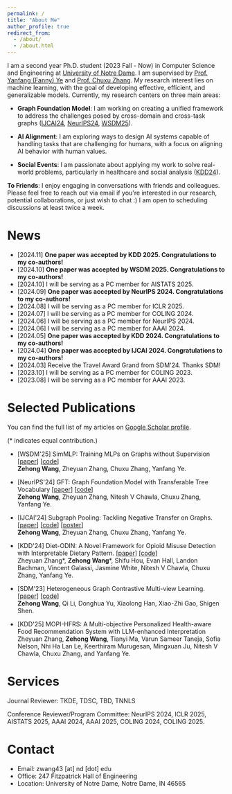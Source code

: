 ```yaml
---
permalink: /
title: "About Me"
author_profile: true
redirect_from: 
  - /about/
  - /about.html
---
```


I am a second year Ph.D. student (2023 Fall - Now) in Computer Science and Engineering at [University of Notre Dame](https://www.nd.edu/). I am supervised by [Prof. Yanfang (Fanny) Ye](http://yes-lab.org/) and [Prof. Chuxu Zhang](https://chuxuzhang.github.io/). My research interest lies on machine learning, with the goal of developing effective, efficient, and generalizable models. Currently, my research centers on three main areas:

- **Graph Foundation Model**: I am working on creating a unified framework to address the challenges posed by cross-domain and cross-task graphs ([IJCAI24](https://arxiv.org/abs/2402.08907), [NeurIPS24](https://arxiv.org/abs/2411.06070), [WSDM25](https://arxiv.org/abs/2402.08918)).

- **AI Alignment**: I am exploring ways to design AI systems capable of handling tasks that are challenging for humans, with a focus on aligning AI behavior with human values.

- **Social Events**: I am passionate about applying my work to solve real-world problems, particularly in healthcare and social analysis ([KDD24](https://arxiv.org/abs/2403.08820)). 


<b>To Friends</b>: I enjoy engaging in conversations with friends and colleagues. Please feel free to reach out via email if you're interested in our research, potential collaborations, or just wish to chat :) I am open to scheduling discussions at least twice a week.

News
======

* [2024.11] **One paper was accepted by KDD 2025. Congratulations to my co-authors!**
* [2024.10] **One paper was accepted by WSDM 2025. Congratulations to my co-authors!**
* [2024.10] I will be serving as a PC member for AISTATS 2025. 
* [2024.09] **One paper was accepted by NeurIPS 2024. Congratulations to my co-authors!**
* [2024.08] I will be serving as a PC member for ICLR 2025. 
* [2024.07] I will be serving as a PC member for COLING 2024.
* [2024.06] I will be serving as a PC member for NeurIPS 2024.
* [2024.06] I will be serving as a PC member for AAAI 2024.
* [2024.05] **One paper was accepted by KDD 2024. Congratulations to my co-authors!**
* [2024.04] **One paper was accepted by IJCAI 2024. Congratulations to my co-authors!**
* [2024.03] Receive the Travel Award Grand from SDM'24. Thanks SDM!
* [2023.10] I will be serving as a PC member for COLING 2023.
* [2023.08] I will be serving as a PC member for AAAI 2023.

Selected Publications
======

You can find the full list of my articles on [Google Scholar profile](https://scholar.google.com/citations?user=-qXxOv0AAAAJ).

(\* indicates equal contribution.)

- [WSDM'25] SimMLP: Training MLPs on Graphs without Supervision [[paper](https://arxiv.org/abs/2402.08918)] [[code](https://github.com/Zehong-Wang/SimMLP)]\
<b>Zehong Wang</b>, Zheyuan Zhang, Chuxu Zhang, Yanfang Ye.

- [NeurIPS'24] GFT: Graph Foundation Model with Transferable Tree Vocabulary [[paper](https://arxiv.org/abs/2411.06070)] [[code](https://github.com/Zehong-Wang/GFT)]\
<b>Zehong Wang</b>, Zheyuan Zhang, Nitesh V Chawla, Chuxu Zhang, Yanfang Ye.

- [IJCAI'24] Subgraph Pooling: Tackling Negative Transfer on Graphs. [[paper](https://arxiv.org/abs/2402.08907)] [[code](https://github.com/Zehong-Wang/Subgraph-Pooling)] [[poster](/files/ijcai24/sp/poster.pdf)]\
<b>Zehong Wang</b>, Zheyuan Zhang, Chuxu Zhang, Yanfang Ye.

- [KDD'24] Diet-ODIN: A Novel Framework for Opioid Misuse Detection with Interpretable Dietary Pattern. [[paper](https://dl.acm.org/doi/abs/10.1145/3637528.3671587)] [[code](https://github.com/JasonZhangzy1757/Diet-ODIN)]\
Zheyuan Zhang\*, <b>Zehong Wang</b>\*, Shifu Hou, Evan Hall, Landon Bachman, Vincent Galassi, Jasmine White, Nitesh V Chawla, Chuxu Zhang, Yanfang Ye.

- [SDM'23] Heterogeneous Graph Contrastive Multi-view Learning. [[paper](https://epubs.siam.org/doi/abs/10.1137/1.9781611977653.ch16)] [[code](https://github.com/Zehong-Wang/HGCML)]\
<b>Zehong Wang</b>, Qi Li, Donghua Yu, Xiaolong Han, Xiao-Zhi Gao, Shigen Shen. 

- [KDD'25] MOPI-HFRS: A Multi-objective Personalized Health-aware Food Recommendation System with LLM-enhanced Interpretation\
Zheyuan Zhang, <b>Zehong Wang</b>, Tianyi Ma, Varun Sameer Taneja, Sofia Nelson, Nhi Ha Lan Le, Keerthiram Murugesan, Mingxuan Ju, Nitesh V Chawla, Chuxu Zhang, and Yanfang Ye.

Services
======

Journal Reviewer: TKDE, TDSC, TBD, TNNLS

Conference Reviewer/Program Committee: NeurIPS 2024, ICLR 2025, AISTATS 2025, AAAI 2024, AAAI 2025, COLING 2024, COLING 2025. 

Contact
======

- Email: zwang43 [at] nd [dot] edu
- Office: 247 Fitzpatrick Hall of Engineering
- Location: University of Notre Dame, Notre Dame, IN 46565